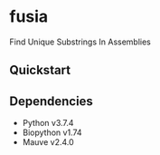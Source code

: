 # fusia
Find Unique Substrings In Assemblies

## Quickstart

## Dependencies
* Python v3.7.4
* Biopython v1.74
* Mauve v2.4.0
